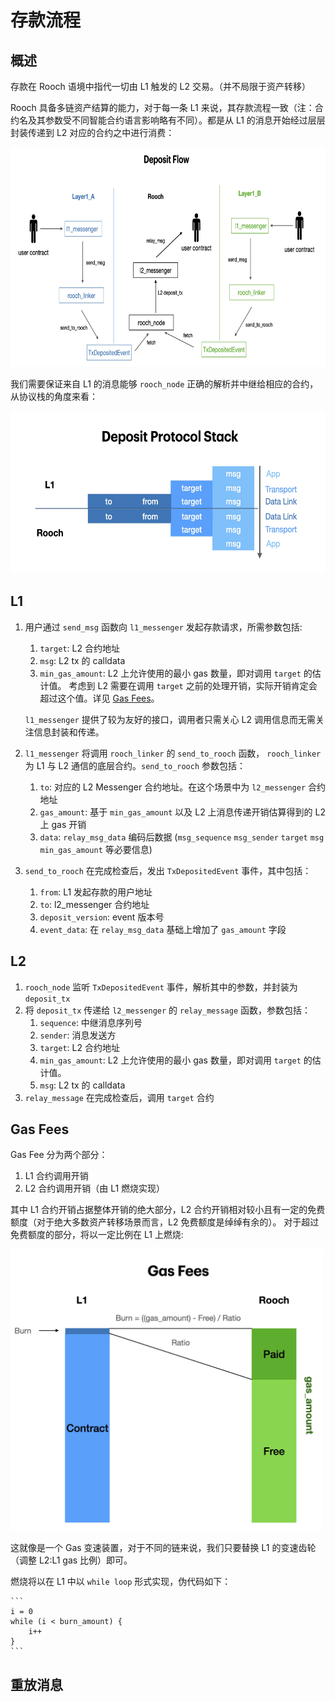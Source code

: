 # 存款流程

## 概述

存款在 Rooch 语境中指代一切由 L1 触发的 L2 交易。（并不局限于资产转移）

Rooch 具备多链资产结算的能力，对于每一条 L1 来说，其存款流程一致（注：合约名及其参数受不同智能合约语言影响略有不同）。都是从 L1
的消息开始经过层层封装传递到 L2 对应的合约之中进行消费：

<img alt="Rooch Deposit Flow" height="351" src="../../../public/docs/deposit_flow.jpeg" width="700"/>

我们需要保证来自 L1 的消息能够 `rooch_node` 正确的解析并中继给相应的合约，从协议栈的角度来看：

<img alt="Rooch Deposit Protocol Stack" height="260" src="../../../public/docs/deposit_protocol_stack.jpeg" width="600"/>

## L1

1. 用户通过 `send_msg` 函数向 `l1_messenger` 发起存款请求，所需参数包括:
   1. `target`: L2 合约地址
   2. `msg`: L2 tx 的 calldata 
   3. `min_gas_amount`: L2 上允许使用的最小 gas 数量，即对调用 `target` 的估计值。
   考虑到 L2 需要在调用 `target` 之前的处理开销，实际开销肯定会超过这个值。详见 [Gas Fees](#gas-fees)。

   `l1_messenger` 提供了较为友好的接口，调用者只需关心 L2 调用信息而无需关注信息封装和传递。

2. `l1_messenger` 将调用 `rooch_linker` 的 `send_to_rooch` 函数，
   `rooch_linker` 为 L1 与 L2 通信的底层合约。`send_to_rooch` 参数包括：
   1. `to`: 对应的 L2 Messenger 合约地址。在这个场景中为 `l2_messenger` 合约地址
   2. `gas_amount`: 基于 `min_gas_amount` 以及 L2 上消息传递开销估算得到的 L2 上 gas 开销
   3. `data`: `relay_msg_data` 编码后数据 (`msg_sequence` `msg_sender` `target` `msg` `min_gas_amount` 等必要信息)

3. `send_to_rooch` 在完成检查后，发出 `TxDepositedEvent` 事件，其中包括：
   1. `from`: L1 发起存款的用户地址
   2. `to`: l2_messenger 合约地址
   3. `deposit_version`: event 版本号
   4. `event_data`: 在 `relay_msg_data` 基础上增加了 `gas_amount` 字段

## L2

1. `rooch_node` 监听 `TxDepositedEvent` 事件，解析其中的参数，并封装为 `deposit_tx`
2. 将 `deposit_tx` 传递给 `l2_messenger` 的 `relay_message` 函数，参数包括：
   1. `sequence`: 中继消息序列号
   2. `sender`: 消息发送方
   3. `target`: L2 合约地址
   4. `min_gas_amount`: L2 上允许使用的最小 gas 数量，即对调用 `target` 的估计值。
   5. `msg`: L2 tx 的 calldata 
3. `relay_message` 在完成检查后，调用 `target` 合约

## Gas Fees

Gas Fee 分为两个部分：

1. L1 合约调用开销
2. L2 合约调用开销（由 L1 燃烧实现）

其中 L1 合约开销占据整体开销的绝大部分，L2 合约开销相对较小且有一定的免费额度（对于绝大多数资产转移场景而言，L2 免费额度是绰绰有余的）。
对于超过免费额度的部分，将以一定比例在 L1 上燃烧:

<img alt="Rooch Deposit Gas Fee" height="450" src="../../../public/docs/deposit_gas_fee.jpeg" width="500"/>

这就像是一个 Gas 变速装置，对于不同的链来说，我们只要替换 L1 的变速齿轮（调整 L2:L1 gas 比例）即可。

燃烧将以在 L1 中以 `while loop` 形式实现，伪代码如下：
    
    ```
    i = 0
    while (i < burn_amount) {
        i++
    }
    ```

## 重放消息






